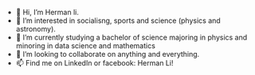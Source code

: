 - 👋 Hi, I’m Herman li.
- 👀 I’m interested in socialisng, sports and science (physics and astronomy).
- 🌱 I’m currently studying a bachelor of science majoring in physics and minoring in data science and mathematics
- 💞️ I’m looking to collaborate on anything and everything.
- 📫 Find me on LinkedIn or facebook: Herman Li!

<!---
Herman1429/Herman1429 is a ✨ special ✨ repository because its `README.md` (this file) appears on your GitHub profile.
You can click the Preview link to take a look at your changes.
--->
